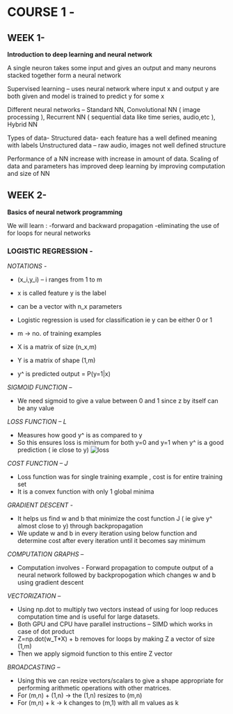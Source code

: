 # COURSE 1 -
## WEEK 1-
**Introduction to deep learning and neural network**

A single neuron takes some input and gives an output and many neurons stacked together form a neural network

Supervised learning – uses neural network where input x and output y are both given and model is trained to predict y for some x

Different neural networks –
Standard NN, Convolutional NN ( image processing ), Recurrent NN ( sequential data like time series, audio,etc ), Hybrid NN

Types of data-
Structured data- each feature has a well defined meaning with labels 
Unstructured data – raw audio, images not well defined structure

Performance of a NN increase with increase in amount of data. Scaling of data and parameters has improved deep learning by improving computation and size of NN

## WEEK 2-
**Basics of neural network programming**

We will learn :
-forward and backward propagation
-eliminating the use of for loops for neural networks

### LOGISTIC REGRESSION -

_NOTATIONS -_

* (x_i,y_i) – i ranges from 1 to m
* x is called feature y is the label
* can be a vector with n_x parameters
* Logistic regression is used for classification ie y can be either 0 or 1

* m -> no. of training examples  
* X is a matrix of size (n_x,m)
* Y is a matrix of shape (1,m)
* y^ is predicted output = P(y=1|x)

_SIGMOID FUNCTION –_

* We need sigmoid to give a value between 0 and 1 since z by itself can be any value
 
_LOSS FUNCTION – L_

* Measures how good y^ is as compared to y 
* So this ensures loss is minimum for both y=0 and y=1 when y^ is a good prediction ( ie close to y)
![loss](loss.png)

_COST FUNCTION – J_

* Loss function was for single training example , cost is for entire training set
* It is a convex function with only 1 global minima 

_GRADIENT DESCENT -_

* It helps us find w and b that minimize the cost function J ( ie give y^ almost close to y) through backpropagation
* We update w and b in every iteration using below function and determine cost after every iteration until it becomes say minimum

_COMPUTATION GRAPHS –_

* Computation involves -
Forward propagation to compute output of a neural network followed by backpropogation which changes w and b using gradient descent

_VECTORIZATION –_

* Using np.dot to multiply two vectors instead of using for loop reduces computation time and is useful for large datasets.
* Both GPU and CPU have parallel instructions – SIMD which works in case of dot product 
* Z=np.dot(w_T*X) + b removes for loops by making Z a vector of size (1,m)
* Then we apply sigmoid function to this entire Z vector 

_BROADCASTING –_

* Using this we can resize vectors/scalars to give a shape appropriate for performing arithmetic operations with other matrices. 
* For (m,n) + (1,n) -> the (1,n) resizes to (m,n) 
* For (m,n) + k -> k changes to (m,1) with all m values as k 
